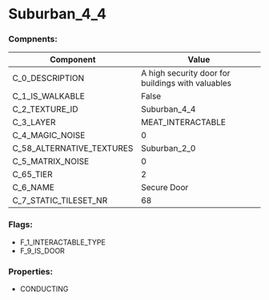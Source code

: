 

# Suburban_4_4





### Compnents: 
| Component | Value | 
|  --  |  --  | 
| C_0_DESCRIPTION | A high security door for buildings with valuables | 
| C_1_IS_WALKABLE | False | 
| C_2_TEXTURE_ID | Suburban_4_4 | 
| C_3_LAYER | MEAT_INTERACTABLE | 
| C_4_MAGIC_NOISE | 0 | 
| C_58_ALTERNATIVE_TEXTURES | Suburban_2_0 | 
| C_5_MATRIX_NOISE | 0 | 
| C_65_TIER | 2 | 
| C_6_NAME | Secure Door | 
| C_7_STATIC_TILESET_NR | 68 | 


### Flags: 
* F_1_INTERACTABLE_TYPE
* F_9_IS_DOOR


### Properties: 
* CONDUCTING

